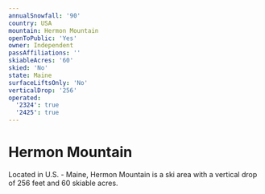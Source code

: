 ```yaml
---
annualSnowfall: '90'
country: USA
mountain: Hermon Mountain
openToPublic: 'Yes'
owner: Independent
passAffiliations: ''
skiableAcres: '60'
skied: 'No'
state: Maine
surfaceLiftsOnly: 'No'
verticalDrop: '256'
operated:
  '2324': true
  '2425': true
---
```



# Hermon Mountain

Located in U.S. - Maine, Hermon Mountain is a ski area with a vertical drop of 256 feet and 60 skiable acres.
